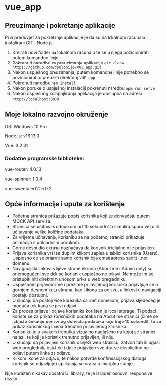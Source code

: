 # vue_app

## Preuzimanje i pokretanje aplikacije

Prvi preduvjet za pokretanje aplikacije je da su na lokalnom računalu instalirani GIT i Node.js

1. Kreirati novi folder na lokalnom računalu te se u njega pozicionirati putem komandne linije
2. Pokrenuti naredbu za preuzimanje aplikacije `git clone https://github.com/dpolonijo/VUE_app.git`
3. Nakon uspješnog preuzimanja, putem komandne linije potrebno se pozicionirati u preuzeti direktorij `VUE_app`
4. Pokrenuti naredbu `npm install`
5. Nakon poruke o uspješnoj instalaciji pokrenuti naredbu `npm run serve`
6. Nakon uspješnog kompajliranja aplikacija je dostupna na adresi `http://localhost:8080`

## Moje lokalno razvojno okruženje

OS: Windows 10 Pro

Node.js: v16.13.0

Vue: 3.2.31

### Dodatne programske biblioteke:
vue-router: 4.0.13

vue-spinner: 1.0.4

vue-sweetalert2: 5.0.2

## Opće informacije i upute za korištenje

- Početna stranica prikazuje popis korisnika koji se dohvaćaju putem MOCK API servisa.
- Stranica se učitava s odmakom od 10 sekundi što simulira sporu vezu ili učitavanje velike količine podataka.
- Za vrijeme učitavanja, korisniku se na početnoj stranici prikazuje animacija s prikladnom porukom.
- Gornji desni dio ekrana naznačava da korisnik inicijalno nije prijavljen.
- Prijava korisnika vrši se duplim klikom zapisa u tablici korisnika (Users). Uspješno će se prijaviti samo korisnik čija email adresa sadrži .net domenu.
- Navigacijski linkovi s lijeve strane ekrana (About me i Admin only) su onemogućeni sve dok se korisnik uspješno ne prijavi. Ne može im se pristupiti niti direktnim unosom url-a u web pregledniku.
- Uspješnom prijavom ime i prezime prijavljenog korisnika pojavljuje se u gornjem desnom kutu ekrana, kao i ikona za odjavu, a linkovi u navigaciji postaju dostupni.
- U slučaju da postoji više korisnika sa .net domenom, prijava sljedećeg je moguća tek kada se prvi odjavi. 
- Za proces prijave i odjave korisnika korišten je local storage. Ti podaci koriste se za prikaz korisničkih podataka na About me stranici (čime se izbježe čekanje ponovnog dohvata podataka koje traje 10 sekundi), te za prikaz korisničkog imena trenutno prijavljenog korisnika.
- Korisniku je u svakom trenutku vizualno naglašeno na kojoj se stranici nalazi, te koji je korisnik trenutno prijavljen, ili nije.
- U slučaju da prijavljeni korisnik osvježi web stranicu, zatvori tab ili ugasi web preglednik, ostat će i dalje prijavljen sve dok se eksplicitno ne odjavi putem linka za odjavu.
- Klikom ikone za odjavu, te nakon potvrde konfirmacijskog dialoga, korisnik se odjavljuje i aplikacija se vraća u inicijalno stanje.

Nije korišten nikakav dodatni UI library, te je izrađen osnovni responsive dizajn.








